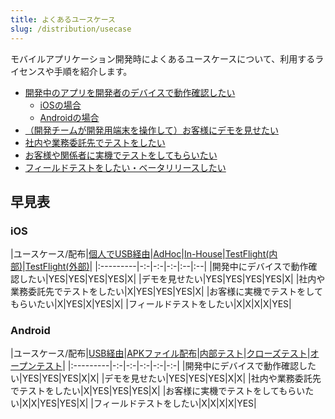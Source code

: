 ```yaml
---
title: よくあるユースケース
slug: /distribution/usecase
---
```


モバイルアプリケーション開発時によくあるユースケースについて、利用するライセンスや手順を紹介します。

- [開発中のアプリを開発者のデバイスで動作確認したい](usecase/local)
  - [iOSの場合](usecase/local#ios)
  - [Androidの場合](usecase/local#android)
- [（開発チームが開発用端末を操作して）お客様にデモを見せたい](usecase/demo)
- [社内や業務委託先でテストをしたい](usecase/develop_test)
- [お客様や関係者に実機でテストをしてもらいたい](usecase/client_test)
- [フィールドテストをしたい・ベータリリースしたい](usecase/field_test)

## 早見表

### iOS

|ユースケース/配布|[個人でUSB経由](build/ios/personal_team)|[AdHoc](build/ios/adp_local)|[In-House](build/ios/adep_in_houses)|[TestFlight(内部)](build/ios/adp_testflight)|[TestFlight(外部)](build/ios/adp_testflight)|
|:---------|-:-|-:-|-:-|:--|:--|
|開発中にデバイスで動作確認したい|YES|YES|YES|YES|X|
|デモを見せたい|YES|YES|YES|YES|X|
|社内や業務委託先でテストをしたい|X|YES|YES|YES|X|
|お客様に実機でテストをしてもらいたい|X|YES|X|YES|X|
|フィールドテストをしたい|X|X|X|X|YES|

### Android

|ユースケース/配布|[USB経由](build/ios/local)|[APKファイル配布](build/android/apk_dist)|[内部テスト](build/android/google_play_test)|[クローズテスト](build/android/google_play_test)|[オープンテスト](build/android/google_play_test)|
|:---------|-:-|-:-|-:-|-:-|-:-|
|開発中にデバイスで動作確認したい|YES|YES|YES|X|X|
|デモを見せたい|YES|YES|YES|X|X|
|社内や業務委託先でテストをしたい|X|YES|YES|YES|X|
|お客様に実機でテストをしてもらいたい|X|X|YES|YES|X|
|フィールドテストをしたい|X|X|X|X|YES|

